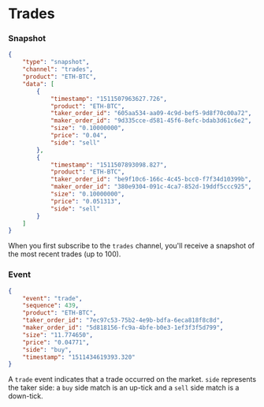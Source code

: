 # Trades

### Snapshot

```json
{
	"type": "snapshot",
	"channel": "trades",
	"product": "ETH-BTC",
	"data": [
		{
			"timestamp": "1511507963627.726",
			"product": "ETH-BTC",
			"taker_order_id": "605aa534-aa09-4c9d-bef5-9d8f70c00a72",
			"maker_order_id": "9d335cce-d581-45f6-8efc-bdab3d61c6e2",
			"size": "0.10000000",
			"price": "0.04",
			"side": "sell"
		},
		{
			"timestamp": "1511507893098.827",
			"product": "ETH-BTC",
			"taker_order_id": "be9f10c6-166c-4c45-bcc0-f7f34d10399b",
			"maker_order_id": "380e9304-091c-4ca7-852d-19ddf5ccc925",
			"size": "0.10000000",
			"price": "0.051313",
			"side": "sell"
		}
	]
}
```

When you first subscribe to the `trades` channel, you'll receive a snapshot of the most recent trades (up to 100).

### Event

```json
{
	"event": "trade",
	"sequence": 439,
	"product": "ETH-BTC",
	"taker_order_id": "7ec97c53-75b2-4e9b-bdfa-6eca818f8c8d",
	"maker_order_id": "5d818156-fc9a-4bfe-b0e3-1ef3f3f5d799",
	"size": "11.774650",
	"price": "0.04771",
	"side": "buy",
	"timestamp": "1511434619393.320"
}
```

A `trade` event indicates that a trade occurred on the market. `side` represents the taker side: a `buy` side match is an up-tick and a `sell` side match is a down-tick.